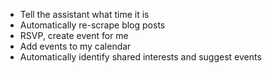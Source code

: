 * Tell the assistant what time it is
* Automatically re-scrape blog posts
* RSVP, create event for me
* Add events to my calendar
* Automatically identify shared interests and suggest events
